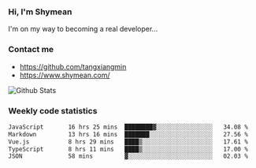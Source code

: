 ### Hi, I'm Shymean

I'm on my way to becoming a real developer...

### Contact me

- <https://github.com/tangxiangmin>
- <https://www.shymean.com/>

![Github Stats](https://github-readme-stats.vercel.app/api?username=tangxiangmin&show_icons=true&theme=dark)


###  Weekly code statistics

<!--START_SECTION:waka-->

```txt
JavaScript       16 hrs 25 mins  ████████▓░░░░░░░░░░░░░░░░   34.08 %
Markdown         13 hrs 16 mins  ███████░░░░░░░░░░░░░░░░░░   27.56 %
Vue.js           8 hrs 29 mins   ████▒░░░░░░░░░░░░░░░░░░░░   17.61 %
TypeScript       8 hrs 11 mins   ████▒░░░░░░░░░░░░░░░░░░░░   17.00 %
JSON             58 mins         ▓░░░░░░░░░░░░░░░░░░░░░░░░   02.03 %
```

<!--END_SECTION:waka-->